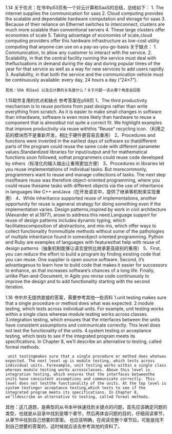 1.14 关于优点：在书中p53页有一个对云计算和SaaS的总结，总结如下：
    1.  The internet supplies the communication for saas
    2.	Cloud computing provides the scalable and dependable hardware computation and storage for saas
    3.	Because of their reliance on Ethernet switches to interconnect, clusters are much 
    more scalable than conventional servers
    4.	These large clusters offer economies of scale
    5.	Taking advantage of economies of scale,cloud computing providers offer this hardware infrastructure as low-cost utility computing that anyone can use on a pay-as-you-go-basis
    关于缺点：
    1. Communication, to allow any customer to interact with the service. 
    2. Scalability, in that the central facility running the service must deal with thefluctuations in demand during the day and during popular times of the year for that service as well as a way for new services to add users rapidly. 
    3. Availability, in that both the service and the communication vehicle must be continuously available: every day, 24 hours a day (“24×7”). 

    其他：SOA 和SaaS 以及云计算的关系是什么？关于问题一该从哪个角度会回答
1.15软件复用的优点和缺点
    参考答案在p59页
    1、The third productivity mechanism is to reuse portions from past designs rather than
write everything from scratch. As it is easier to make small changes in software than inhardware, software is even more likely than hardware to reuse a component that is almostbut not quite a correct fit. We highlight examples that improve productivity via reuse withthis “Reuse” recycling icon.（利用之前的模块而不是重新开发，相比于硬件更容易去重用）
    2、Procedures and functions were invented in the earliest days of software so thatdifferent parts of the program could reuse the same code with different parameter values.Standardized libraries for input/output and for mathematical functions soon followed, sothat programmers could reuse code developed by others（标准化的输入输出让重用更加方便）
    3、Procedures in libraries let you reuse implementations of individual tasks. But morecommonly, programmers want to reuse and manage collections of tasks. The next step insoftware reuse was therefore object-oriented programming, where you could reuse thesame tasks with different objects via the use of inheritance in languages like C++ andJava（在开发语言中，提供了继承等机制来实现重用）
    4、While inheritance supported reuse of implementations, another opportunity for reuse is ageneral strategy for doing something even if the implementation varies. Design patterns,inspired by work in civil architecture (Alexander et al.1977), arose to address this need.Language support for reuse of design patterns includes dynamic typing, which facilitatescomposition of abstractions, and mix-ins, which offer ways to collect functionality frommultiple methods without some of the pathologies of multiple inheritance found in someobject oriented programming. Python and Ruby are examples of languages with featuresthat help with reuse of design patterns（抽象机制能够让语言提供比继承更高级别的重用）
    5、First, you can reduce the effort to build a program by finding existing code that you can reuse. One supplier is open source software. 
    Second, it’s advantageous to learn how to build code that makes it easier for successors to enhance, as that increases software’s chances of a long life. 
    Finally, unlike Plan-and-Document, in Agile you revise code continuously to improve the design and to add functionality starting with the second iteration.


1.16 书中并无提供直接的答案，需要参考其他一些资料
    1.unit testing makes sure that a single procedure or method does what was expected.
    2.module testing, which tests across individual units. For example, unit testing works within a single class whereas module testing works across classes.
    3.integration testing, which ensures that the interfaces between the units have consistent assumptions and communicate correctly. This level does not test the functionality of the units.
    4.system testing or acceptance testing, which tests to see if the integrated program meets its specifications. In Chapter 8, we’ll describe an alternative to testing, called formal methods. 

     unit testingmakes sure that a single procedure or method does whatwas expected. The next level up is module testing, which tests across individual units. Forexample, unit testing works within a single class whereas module testing works acrossclasses. Above this level is integration testing, which ensures that the interfaces betweenthe units have consistent assumptions and communicate correctly. This level does not testthe functionality of the units. At the top level is system testingor acceptance testing,which tests to see if the integrated program meets its specifications. In Chapter 8, we’lldescribe an alternative to testing, called formal methods.




其他：这几道题，是典型的从书本中快速找到关键点的问题，首先应该确定问题的类型，也就是从目录中找到是哪个章节，然后再体会问题的目的，仔细阅读章节，从章节中找到自己想要的答案。
也应该明确，在阅读完整个章节后，可能是找不到自己想要的答案的，这时候就应该去参考其他的资料了。